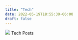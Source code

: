 ```yaml
---
title: "Tech"
date: 2022-05-19T18:55:30-06:00
draft: false
---
```


![](/images/technology.jpg) 
Tech Posts